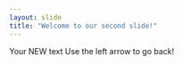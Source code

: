 ```yaml
---
layout: slide
title: "Welcome to our second slide!"
---
```

Your NEW text
Use the left arrow to go back!